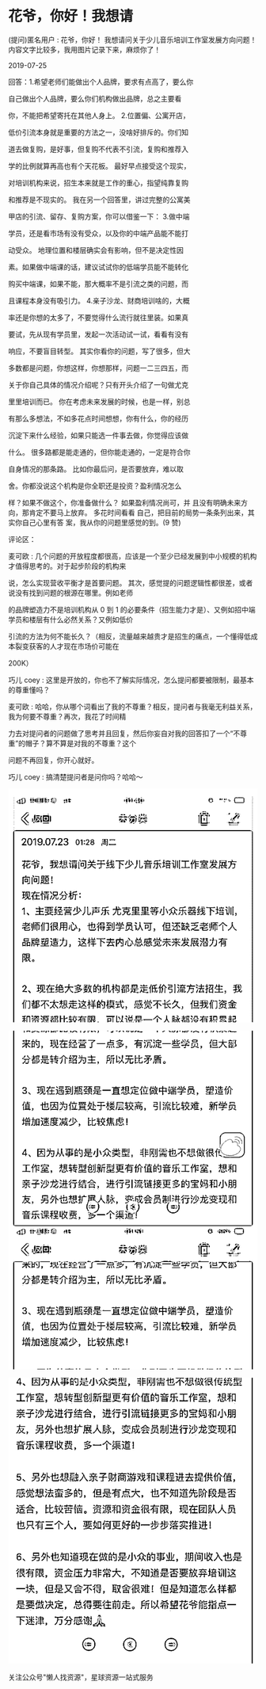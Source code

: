# 花爷，你好！我想请

(提问)匿名用户 : 花爷，你好！ 我想请问关于少儿音乐培训工作室发展方向问题！ 内容文字比较多，我用图片记录下来，麻烦你了！

2019-07-25

回答：1.希望老师们能做出个人品牌，要求有点高了，要么你

自己做出个人品牌，要么你们机构做出品牌，总之主要看

你，不能把希望寄托在其他人身上。 2.位置偏、公寓开店，

低价引流本身就是重要的方法之一，没啥好排斥的。你们知

道去做复购，是好事，但复购不代表不引流，复购和推荐入

学的比例就算再高也有个天花板。 最好早点接受这个现实，

对培训机构来说，招生本来就是工作的重心，指望纯靠复购

和推荐是不现实的。 我在另一个回答里，讲过完整的公寓美

甲店的引流、留存、复购方案，你可以借鉴一下： 3.做中端

学员，还是看市场有没有受众，以及你的中端产品能不能打

动受众。 地理位置和楼层确实会有影响，但不是决定性因

素。如果做中端课的话，建议试试你的低端学员能不能转化

购买中端课，如果不能，那大概率不是引流之类的问题，而

且课程本身没有吸引力。 4.亲子沙龙、财商培训啥的，大概

率还是你想的太多了，不要觉得什么流行就往里装。如果真

要试，先从现有学员里，发起一次活动试一试，看看有没有

响应，不要盲目转型。 其实你看你的问题，写了很多，但大

多数都是问题，你想这样，你想那样，问题一二三四五，而

关于你自己具体的情况介绍呢？只有开头介绍了一句做尤克

里里培训而已。 你在考虑未来发展的时候，也是一样，别总

有那么多想法，不如多花点时间想想，你有什么，你的经历

沉淀下来什么经验，如果只能选一件事去做，你觉得应该做

什么。 很多路都是能走通的，但你能走通的，一定是符合你

自身情况的那条路。 比如你最后问，是否要放弃，难以取

舍。你都没说这个机构是你全职还是投资？盈利情况怎么

样？如果不做这个，你准备做什么？ 如果盈利情况尚可，并 且没有明确未来方向，那肯定不要马上放弃。 多花时间看看 自己，把目前的局势一条条列出来，其实你自己心里有答 案，我从你的问题里感觉的到。(9 赞)

评论区：

麦可欧 : 几个问题的开放程度都很高，应该是一个至少已经发展到中小规模的机构才值得思考的。对于起步阶段的机构来

说，怎么实现营收平衡才是首要问题。 其次，感觉提的问题逻辑性都很差，或者说没有找到问题的根源在哪里。例如老师

的品牌塑造力不是培训机构从 0 到 1 的必要条件（招生能力才是）、又例如招中端学员和楼层有什么必然关系？又例如低价

引流的方法为何不能长久？（相反，流量越来越贵才是招生的痛点，一个懂得低成本裂变获客的人才现在市场价可能在

200K）

巧儿 coey : 这里是开放的，你也不了解实际情况，怎么提问都要被限制，最基本的尊重懂吗？

麦可欧 : 哈哈，你从哪个词看出了我的不尊重？相反，提问者与我毫无利益关系，我为何要不尊重？再次，我花了时间精

力去对提问者的问题做了思考并且回复，然后你妄自对我的回答扣了一个“不尊重”的帽子？算不算是对我的不尊重？这个

问题不再回复，你开心就好。

巧儿 coey : 搞清楚提问者是问你吗？哈哈～

![image](img/Image_135.png)

![image](img/Image_136.png)

![image](img/Image_137.png)

关注公众号"懒人找资源"，星球资源一站式服务